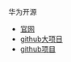 
华为开源

- [官网](https://kubeedge.io/zh/)
- [github大项目](https://github.com/kubeedge)
- [github项目](https://github.com/kubeedge/kubeedge)